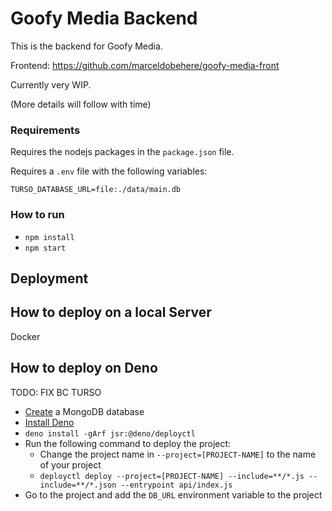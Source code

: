 # Goofy Media Backend
This is the backend for Goofy Media.

Frontend: https://github.com/marceldobehere/goofy-media-front

Currently very WIP.

(More details will follow with time)



### Requirements 

Requires the nodejs packages in the `package.json` file.

Requires a `.env` file with the following variables:
```
TURSO_DATABASE_URL=file:./data/main.db
```


### How to run
* `npm install`
* `npm start`


## Deployment

## How to deploy on a local Server
Docker


## How to deploy on Deno

TODO: FIX BC TURSO 

* [Create](https://www.mongodb.com) a MongoDB database
* [Install Deno](https://docs.deno.com/runtime/getting_started/installation/)
* `deno install -gArf jsr:@deno/deployctl`
* Run the following command to deploy the project:
  * Change the project name in `--project=[PROJECT-NAME]` to the name of your project
  * `deployctl deploy --project=[PROJECT-NAME] --include=**/*.js --include=**/*.json --entrypoint api/index.js`
* Go to the project and add the `DB_URL` environment variable to the project
